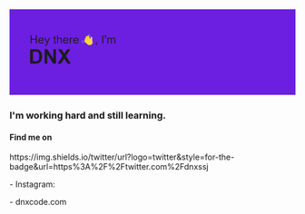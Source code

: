 <img src="/header.png" alt="Alt text" title="DNX">
<h3 aling="center">I'm working hard and still learning.</h3>

<h4 aling="center">Find me on</h4>
<p>https://img.shields.io/twitter/url?logo=twitter&style=for-the-badge&url=https%3A%2F%2Ftwitter.com%2Fdnxssj</p>
<p>- Instagram:</p>
<p>- dnxcode.com</p>

